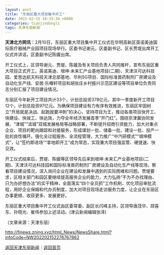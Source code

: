 ```yaml
---
layout: post
title: "东丽区重大项目集中开工"
date: 2022-02-15 10:33:34 +0800
categories: tianjindongli
tags: 天津东丽新闻
---
```

<p><strong>天津北方网讯：</strong>2月10日，东丽区重大项目集中开工仪式在华明高新区英诺美迪国际医疗器械产业园项目现场举行。区委书记谢元，区委副书记、区长贾堤出席开工仪式并讲话，区委副书记陈媛出席。</p>
 <p>开工仪式上，区领导谢元、贾堤、陈媛及有关项目负责人共同推杆，宣布东丽区重大项目正式开工。英诺美迪、垠坤·未来汇产业基地项目(二期)、天津沃可达科技园、爱思达航天科技天津总部基地、华利5G项目、国际标准兽药制剂厂房建设及自动化生产线、安居·乐椿轩项目和胡张庄乡村振兴示范区建设等项目单位负责同志分别汇报了项目建设情况。</p>
 <p>东丽区今年新开工项目共计33个，计划总投资378亿元，其中一季度新开工项目12个，计划总投资97亿元。为确保项目建设有力有序有效推进，东丽区牢固树立“开局就是决战、起跑就要冲刺”的决心，坚持项目为王，推动各类项目快开工、快建设、快竣工、快达效，力夺全年经济发展首季“开门红”。围绕京津冀协同发展、“津城”“滨城”双城发展格局等战略部署，不断提升招商引资能力，加大对重点企业、项目的靶向跟踪和对接服务，形成谋划一批、储备一批、建设一批、投产一批的良性循环。强化全过程服务、全流程管理，大力推广“中汽研模式”“垠坤模式”，让“签约即进场”“拿地即开工”成为常态，实现重大项目强监管、硬提速、快见效。</p>
 <p>开工仪式结束后，贾堤、陈媛等区领导先后来到垠坤·未来汇产业基地项目(二期)、天津沃可达科技园和国际标准兽药制剂厂房建设及自动化生产线等现场，察看项目建设情况，深入询问企业在建设和发展中遇到的实际困难和问题。贾堤要求，区相关部门和园区要继续提高服务企业的能力，大力弘扬“不为不办找理由、只为办好想办法”的实干精神，全面落实“四个全员抓”工作机制，优化项目审批流程，用好企业保姆和代办员制度，加大对项目现场走访服务力度，让企业在东丽区办事更顺、收获更多、发展更好。</p><p>东丽区重大项目集中开工仪式由区委常委、副区长闫峰主持，区领导唐茂华、颉喜东、孙晓光、崔伟参加上述活动。(津云新闻编辑张泽)</p><p class="em_media">（文章来源：天津东丽）</p>

<http://finews.zning.xyz/html_News/NewsShare.html?infoCode=NW202202152276767862>

[返回天津东丽新闻](//finews.withounder.com/category/tianjindongli.html)｜[返回首页](//finews.withounder.com/)